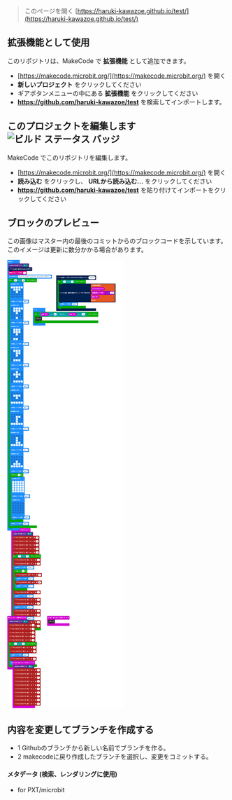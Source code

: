 
> このページを開く [https://haruki-kawazoe.github.io/test/](https://haruki-kawazoe.github.io/test/)

## 拡張機能として使用

このリポジトリは、MakeCode で **拡張機能** として追加できます。

* [https://makecode.microbit.org/](https://makecode.microbit.org/) を開く
* **新しいプロジェクト** をクリックしてください
* ギアボタンメニューの中にある **拡張機能** をクリックしてください
* **https://github.com/haruki-kawazoe/test** を検索してインポートします。

## このプロジェクトを編集します ![ビルド ステータス バッジ](https://github.com/haruki-kawazoe/test/workflows/MakeCode/badge.svg)

MakeCode でこのリポジトリを編集します。

* [https://makecode.microbit.org/](https://makecode.microbit.org/) を開く
* **読み込む** をクリックし、 **URLから読み込む...** をクリックしてください
* **https://github.com/haruki-kawazoe/test** を貼り付けてインポートをクリックしてください

## ブロックのプレビュー

この画像はマスター内の最後のコミットからのブロックコードを示しています。
このイメージは更新に数分かかる場合があります。

![生成されたブロック](https://github.com/haruki-kawazoe/test/raw/master/.github/makecode/blocks.png)

## 内容を変更してブランチを作成する

* 1 Githubのブランチから新しい名前でブランチを作る。
* 2 makecodeに戻り作成したブランチを選択し、変更をコミットする。

#### メタデータ (検索、レンダリングに使用)

* for PXT/microbit
<script src="https://makecode.com/gh-pages-embed.js"></script><script>makeCodeRender("{{ site.makecode.home_url }}", "{{ site.github.owner_name }}/{{ site.github.repository_name }}");</script>

